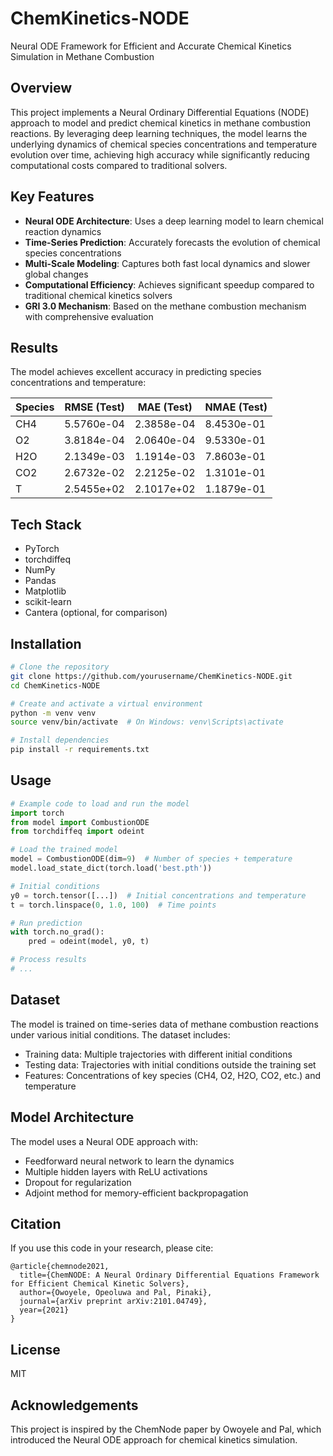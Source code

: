 # ChemKinetics-NODE

Neural ODE Framework for Efficient and Accurate Chemical Kinetics Simulation in Methane Combustion

## Overview

This project implements a Neural Ordinary Differential Equations (NODE) approach to model and predict chemical kinetics in methane combustion reactions. By leveraging deep learning techniques, the model learns the underlying dynamics of chemical species concentrations and temperature evolution over time, achieving high accuracy while significantly reducing computational costs compared to traditional solvers.

## Key Features

- **Neural ODE Architecture**: Uses a deep learning model to learn chemical reaction dynamics
- **Time-Series Prediction**: Accurately forecasts the evolution of chemical species concentrations
- **Multi-Scale Modeling**: Captures both fast local dynamics and slower global changes
- **Computational Efficiency**: Achieves significant speedup compared to traditional chemical kinetics solvers
- **GRI 3.0 Mechanism**: Based on the methane combustion mechanism with comprehensive evaluation

## Results

The model achieves excellent accuracy in predicting species concentrations and temperature:

| Species | RMSE (Test) | MAE (Test) | NMAE (Test) |
|---------|-------------|------------|-------------|
| CH4     | 5.5760e-04  | 2.3858e-04 | 8.4530e-01 |
| O2      | 3.8184e-04  | 2.0640e-04 | 9.5330e-01 |
| H2O     | 2.1349e-03  | 1.1914e-03 | 7.8603e-01 |
| CO2     | 2.6732e-02  | 2.2125e-02 | 1.3101e-01 |
| T       | 2.5455e+02  | 2.1017e+02 | 1.1879e-01 |

## Tech Stack

- PyTorch
- torchdiffeq
- NumPy
- Pandas
- Matplotlib
- scikit-learn
- Cantera (optional, for comparison)

## Installation

```bash
# Clone the repository
git clone https://github.com/yourusername/ChemKinetics-NODE.git
cd ChemKinetics-NODE

# Create and activate a virtual environment
python -m venv venv
source venv/bin/activate  # On Windows: venv\Scripts\activate

# Install dependencies
pip install -r requirements.txt
```

## Usage

```python
# Example code to load and run the model
import torch
from model import CombustionODE
from torchdiffeq import odeint

# Load the trained model
model = CombustionODE(dim=9)  # Number of species + temperature
model.load_state_dict(torch.load('best.pth'))

# Initial conditions
y0 = torch.tensor([...])  # Initial concentrations and temperature
t = torch.linspace(0, 1.0, 100)  # Time points

# Run prediction
with torch.no_grad():
    pred = odeint(model, y0, t)

# Process results
# ...
```

## Dataset

The model is trained on time-series data of methane combustion reactions under various initial conditions. The dataset includes:

- Training data: Multiple trajectories with different initial conditions
- Testing data: Trajectories with initial conditions outside the training set
- Features: Concentrations of key species (CH4, O2, H2O, CO2, etc.) and temperature

## Model Architecture

The model uses a Neural ODE approach with:
- Feedforward neural network to learn the dynamics
- Multiple hidden layers with ReLU activations
- Dropout for regularization
- Adjoint method for memory-efficient backpropagation

## Citation

If you use this code in your research, please cite:

```
@article{chemnode2021,
  title={ChemNODE: A Neural Ordinary Differential Equations Framework for Efficient Chemical Kinetic Solvers},
  author={Owoyele, Opeoluwa and Pal, Pinaki},
  journal={arXiv preprint arXiv:2101.04749},
  year={2021}
}
```

## License

MIT

## Acknowledgements

This project is inspired by the ChemNode paper by Owoyele and Pal, which introduced the Neural ODE approach for chemical kinetics simulation. 